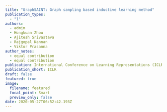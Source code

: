 ```yaml
---
title: "GraphSAINT: Graph sampling based inductive learning method"
publication_types:
  - "1"
authors:
  - admin
  - Hongkuan Zhou
  - Ajitesh Srivastava
  - Rajgopal Kannan
  - Viktor Prasanna
author_notes:
  - equal contribution
  - equal contribution
publication: International Conference on Learning Representations (ICLR)
publication_short: ICLR
draft: false
featured: true
image:
  filename: featured
  focal_point: Smart
  preview_only: false
date: 2020-05-27T06:52:42.193Z
---
```

